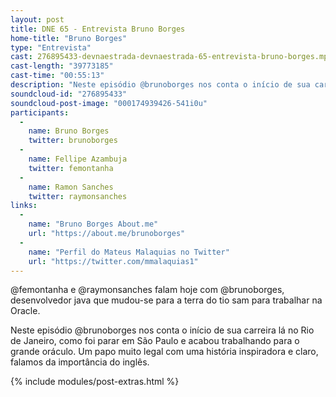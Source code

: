 ```yaml
---
layout: post
title: DNE 65 - Entrevista Bruno Borges
home-title: "Bruno Borges"
type: "Entrevista"
cast: 276895433-devnaestrada-devnaestrada-65-entrevista-bruno-borges.mp3
cast-length: "39773185"
cast-time: "00:55:13"
description: "Neste episódio @brunoborges nos conta o início de sua carreira lá no Rio de Janeiro, como foi parar em São Paulo e acabou trabalhando para o grande oráculo. Um papo muito legal com uma história inspiradora e claro, falamos da importância do inglês."
soundcloud-id: "276895433"
soundcloud-post-image: "000174939426-541i0u"
participants:
  -
    name: Bruno Borges
    twitter: brunoborges
  -
    name: Fellipe Azambuja
    twitter: femontanha
  -
    name: Ramon Sanches
    twitter: raymonsanches
links:
  -
    name: "Bruno Borges About.me"
    url: "https://about.me/brunoborges"
  -
    name: "Perfil do Mateus Malaquias no Twitter"
    url: "https://twitter.com/mmalaquias1"
---
```


@femontanha e @raymonsanches falam hoje com @brunoborges, desenvolvedor java que mudou-se para a terra do tio sam para trabalhar na Oracle.

Neste episódio @brunoborges nos conta o início de sua carreira lá no Rio de Janeiro, como foi parar em São Paulo e acabou trabalhando para o grande oráculo. Um papo muito legal com uma história inspiradora e claro, falamos da importância do inglês.

{% include modules/post-extras.html %}

